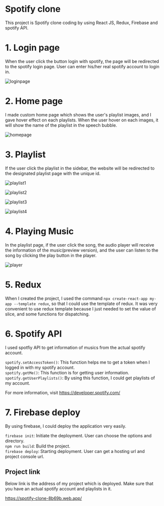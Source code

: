 # Spotify clone

This project is Spotify clone coding by using React JS, Redux, Firebase and spotify API.

# 1. Login page

When the user click the button login with spotify, the page will be redirected to the spotify login page. User can enter his/her real spotify account to login in.

![loginpage](https://user-images.githubusercontent.com/21342802/97827450-56ae5280-1c92-11eb-8ac7-9d3f5ca286e5.png)

# 2. Home page

I made custom home page which shows the user's playlist images, and I gave hover effect on each playlists. When the user hover on each images, it will show the name of the playlist in the speech bubble.

![homepage](https://user-images.githubusercontent.com/21342802/97827659-e6540100-1c92-11eb-9753-6d6f6611134d.png)

# 3. Playlist

If the user click the playlist in the sidebar, the website will be redirected to the designated playlist page with the unique id.

![playlist1](https://user-images.githubusercontent.com/21342802/97827861-74c88280-1c93-11eb-8494-d8dae97fce72.png)

![playlist2](https://user-images.githubusercontent.com/21342802/97827886-84e06200-1c93-11eb-8aa5-64b402460fcb.png)

![playlist3](https://user-images.githubusercontent.com/21342802/97827927-9aee2280-1c93-11eb-9149-9d71c5d60ca6.png)

![playlist4](https://user-images.githubusercontent.com/21342802/97827949-aa6d6b80-1c93-11eb-9726-96058e83a4cc.png)

# 4. Playing Music

In the playlist page, if the user click the song, the audio player will receive the information of the music(preview version), and the user can listen to the song by clicking the play button in the player.

![player](https://user-images.githubusercontent.com/21342802/97828057-fddfb980-1c93-11eb-93e8-1664464cd1eb.png)

# 5. Redux

When I created the project, I used the command `npx create-react-app my-app --template redux`, so that I could use the template of redux. It was very convenient to use redux template because I just needed to set the value of slice, and some functions for dispatching.

# 6. Spotify API

I used spotfiy API to get information of musics from the actual spotify account. <br />

`spotify.setAccessToken()`: This function helps me to get a token when I logged in with my spotify account. <br />
`spotify.getMe()`: This function is for getting user information. <br />
`spotify.getUserPlaylists()`: By using this function, I could get playlists of my account. <br />

For more information, visit https://developer.spotify.com/

# 7. Firebase deploy

By using firebase, I could deploy the application very easily. <br />

`firebase init`: Initiate the deployment. User can choose the options and directory. <br />
`npm run build`: Build the project. <br />
`firebase deploy`: Starting deployment. User can get a hosting url and project console url. <br />

## Project link

Below link is the address of my project which is deployed. Make sure that you have an actual spotify account and playlists in it.

https://spotify-clone-8b69b.web.app/
